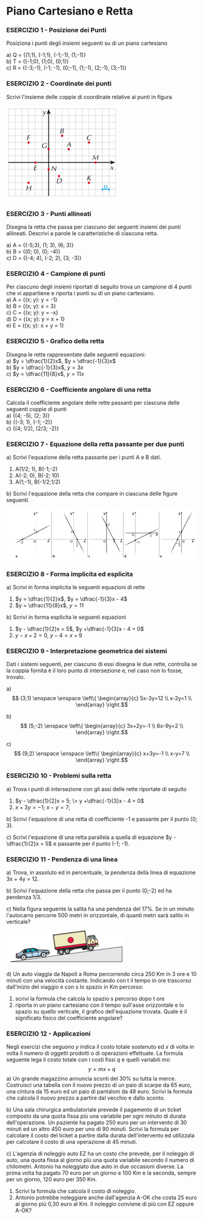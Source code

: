 
# Piano Cartesiano e Retta

### ESERCIZIO 1 - Posizione dei Punti

Posiziona i punti degli insiemi seguenti su di un piano cartesiano  

a) Q = {(1;1), (-1;1), (-1;-1), (1;-1)}   
b) T = {(-1;0), (1;0), (0;1)}  
c) R = {(-3;-1), (-1; -1), (0;-1), (1;-1), (2;-1), (3;-1)}

### ESERCIZIO 2 - Coordinate dei punti

Scrivi l'insieme delle coppie di coordinate relative ai punti in figura

![Fig1](img/Fig1.png)

### ESERCIZIO 3 - Punti allineati

Disegna la retta che passa per ciascuno dei seguenti insiemi dei punti allineati. Descrivi a parole le caratteristiche di ciascuna retta.  

a) A = {(-5;3), (1; 3), (6; 3)}  
b) B = {(0; 0), (0; -4)}  
c) D = {(-4; 4), (-2; 2), (3; -3)}

### ESERCIZIO 4 - Campione di punti

Per ciascuno degli insiemi riportati di seguito trova un campione di 4 punti che vi appartiene e riporta i punti su di un piano cartesiano.  
a) A = {(x; y): y = -1}  
b) B = {(x; y): x = 3}  
c) C = {(x; y): y = -x}  
d) D = {(x; y): y = x + 1}  
e) E = {(x; y): x + y = 1}

### ESERCIZIO 5 - Grafico della retta

Disegna le rette rappresentate dalle seguenti equazioni:  
a) $y = \dfrac{1}{2}x$, $y = \dfrac{-1}{3}x$  
b) $y = \dfrac{-1}{3}x$, $y = 3x$  
c) $y = \dfrac{11}{8}x$, $y = 11 x$  

### ESERCIZIO 6 - Coefficiente angolare di una retta

Calcola il coefficiente angolare delle rette passanti per ciascuna delle seguenti coppie di punti  
a) {(4; -5), (2; 3)}  
b) {(-3; 1), (-1; -2)}  
c) {(4; 1/2), (2/3; -2)}  

### ESERCIZIO 7 - Equazione della retta passante per due punti

a) Scrivi l'equazione della retta passante per i punti A e B dati.  

1. A(1/2; 1), B(-1;-2)  
2. A(-2; 0), B(-2; 10)   
3. A(1;-1), B(-1/2;1/2)    

b) Scrivi l'equazione della retta che compare in ciascuna delle figure seguenti.

![rette1](img/rette1.png)  

### ESERCIZIO 8 - Forma implicita ed esplicita

a) Scrivi in forma implicita le seguenti equazioni di rette

1. $y = \dfrac{1}{2}x$, $y = \dfrac{-1}{3}x - 4$  
2. $y = \dfrac{11}{8}x$, $y = 11$  

b) Scrivi in forma esplicita le seguenti equazioni

1. $y - \dfrac{1}{2}x = 5$, $y +\dfrac{-1}{3}x - 4 = 0$  
2. $y - x +2 = 0$, $y - 4 = x + 9$  

### ESERCIZIO 9 - Interpretazione geometrica dei sistemi

Dati i sistemi seguenti, per ciascuno di essi disegna le due rette, controlla se la coppia fornita è il loro punto di intersezione e, nel caso non lo fosse, trovalo. 

a)  $$ (3;1) \enspace \enspace \left\{  
\begin{array}{c} 
5x-3y=12 \\  
x-2y=1 \\   
\end{array} 
\right.$$

b)  $$ (5;-2) \enspace \left\{  
\begin{array}{c} 
3x+2y=-1 \\  
6x-9y=2 \\   
\end{array} 
\right.$$

c)  $$ (9;2) \enspace \enspace \left\{  
\begin{array}{c} 
x+3y=-1 \\  
x-y=7 \\  
\end{array} 
\right.$$

### ESERCIZIO 10 - Problemi sulla retta

a) Trova i punti di intersezione con gli assi delle rette riportate di seguito

1. $y - \dfrac{1}{2}x = 5; \> y +\dfrac{-1}{3}x - 4 = 0$  
2. $x+3y=-1; \> x-y=7$;

b) Scrivi l'equazione di una retta di coefficiente -1 e passante per il punto (0; 3).

c) Scrivi l'equazione di una retta parallela a quella di equazione $y - \dfrac{1}{2}x = 5$ e passante per il punto (-1; -1).

### ESERCIZIO 11 - Pendenza di una linea

a) Trova, in assoluto ed in percentuale, la pendenza della linea di equazione 3x + 4y = 12.

b) Scrivi l'equazione della retta che passa per il punto (0;-2) ed ha pendenza 1/3.

c) Nella figura seguente la salita ha una pendenza del 17%. Se in un minuto l'autocarro percorre 500 metri in orizzontale, di quanti metri sarà salito in verticale?

![pendenza](img/pendenza.png)

d) Un auto viaggia da Napoli a Roma percorrendo circa 250 Km in 3 ore e 10 minuti con una velocità costante. Indicando con t il tempo in ore trascorso dall'inizio del viaggio e con s lo spazio in Km percorso:

1. scrivi la formula che calcola lo spazio s percorso dopo t ore 
2. riporta in un piano cartesiano con il tempo sull'asse orizzontale e lo spazio su quello verticale, il grafico dell'equazione trovata. Quale è il significato fisico del coefficiente angolare?

### ESERCIZIO 12 - Applicazioni

Negli esercizi che seguono $y$ indica il costo totale sostenuto ed $x$ di volta in volta il numero di oggetti prodotti o di operazioni effettuate. La formula seguente lega il costo totale con i costi fissi $q$ e quelli variabili $mx$:
$$
y = mx+q
$$
a) Un grande magazzino annuncia sconti del 30% su tutta la merce. Costruisci una tabella con il nuovo prezzo di un paio di scarpe da 65 euro, una cintura da 15 euro ed un paio di pantaloni da 48 euro. Scrivi la formula che calcola il nuovo prezzo a partire dal vecchio e dallo sconto. 

b)  Una sala chirurgica ambulatoriale prevede il pagamento di un ticket composto da una quota fissa più una variabile per ogni minuto di durata dell'operazione. Un paziente ha pagato 250 euro per un intervento di 30 minuti ed un altro 450 euro per uno di 90 minuti. Scrivi la formula per calcolare il costo del ticket a partire dalla durata dell'intervento ed utilizzala per calcolare il costo di una operazione di 45 minuti.

c) L'agenzia di noleggio auto EZ ha un costo che prevede, per il noleggio di auto, una quota fissa al giorno più una quota variabile secondo il numero di chilometri. Antonio ha noleggiato due auto in due occasioni diverse. La prima volta ha pagato 70 euro per un giorno e 100 Km e la seconda, sempre per un giorno, 120 euro per 350 Km.

1. Scrivi la formula che calcola il costo di noleggio.
2. Antonio potrebbe noleggiare anche dall'agenzia A-OK che costa 25 euro al giorno più 0,30 euro al Km. Il noleggio conviene di più con EZ oppure A-OK? 